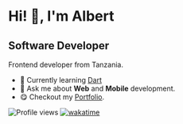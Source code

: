 # Hi! 👋, I'm **Albert**

## **Software Developer**

Frontend developer from Tanzania.

 
- 🌱 Currently learning [Dart](https://dart.dev/)
- 💬 Ask me about **Web** and **Mobile** development.
- :yum: Checkout my [Portfolio](https://albertferdinand-35269.web.app/). 
 

![Profile views](https://gpvc.arturio.dev/albizzy ) [![wakatime](https://wakatime.com/badge/user/3cfa813f-8a26-40a1-a461-4f6b1698a8e0.svg)](https://wakatime.com/@3cfa813f-8a26-40a1-a461-4f6b1698a8e0)  


